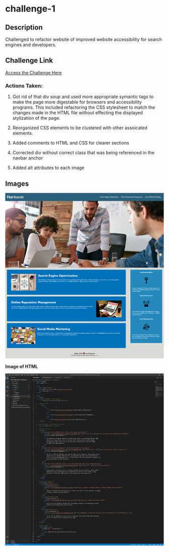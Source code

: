 # challenge-1
## Description
Challenged to refactor website of improved website accessibility for search engines and developers. 

## Challenge Link
[Access the Challenge Here](https://jbped.github.io/challenge-1/)

### Actions Taken:
1. Got rid of that div soup and used more appropriate symantic tags to make the page more digestable for browsers and accessibility programs. This included refactoring the CSS stylesheet to match the changes made in the HTML file without effecting the displayed stylization of the page.

2. Reorganized CSS elements to be clustered with other assoicated elements.

3. Added comments to HTML and CSS for clearer sections

4. Corrected div without correct class that was being referenced in the navbar anchor

5. Added alt attributes to each image

## Images

![Web-Image](./assets/images/Webpage-md-pic.png)

**Image of HTML**

![HTML-Image](./assets/images/html-img.png)
